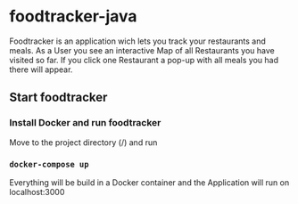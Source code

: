 # foodtracker-java

Foodtracker is an application wich lets you track your restaurants and meals.
As a User you see an interactive Map of all Restaurants you have visited so far.
If you click one Restaurant a pop-up with all meals you had there will appear.


## Start foodtracker
### Install Docker and run foodtracker
Move to the project directory (/) and run

### `docker-compose up`

Everything will be build in a Docker container and the Application will run on localhost:3000
